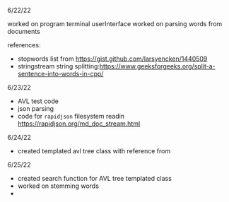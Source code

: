 6/22/22 

worked on program terminal userInterface 
worked on parsing words from documents

references:
* stopwords list from https://gist.github.com/larsyencken/1440509
* stringstream string splitting:https://www.geeksforgeeks.org/split-a-sentence-into-words-in-cpp/


6/23/22
* AVL test code
* json parsing
* code for `rapidjson` filesystem readin https://rapidjson.org/md_doc_stream.html

6/24/22
* created templated avl tree class with reference from 

6/25/22
* created search function for AVL tree templated class 
* worked on stemming words
* 

